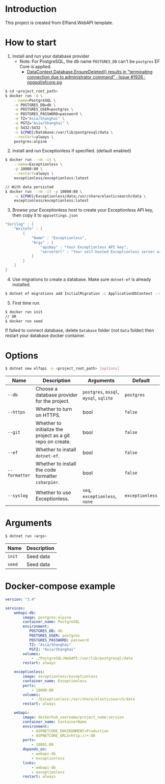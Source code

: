 # Introduction
This project is created from Elfland.WebAPI template.

# How to start
1. Install and run your database provider
    - Note: For PostgreSQL, the db name `POSTGRES_DB` can't be `postgres` EF Core is applied.
      - [DataContext.Database.EnsureDeleted() results in "terminating connection due to administrator command" · Issue #1926 · npgsql/efcore.pg](https://github.com/npgsql/efcore.pg/issues/1926#issuecomment-887031894)

```sh
$ cd <project_root_path>
$ docker run -d \
    --name=PostgreSQL \
    -e POSTGRES_DB=db \
    -e POSTGRES_USER=postgres \
    -e POSTGRES_PASSWORD=password \
    -e TZ="Asia/Shanghai" \
    -e PGTZ="Asia/Shanghai" \
    -p 5432:5432  \
    -v ${PWD}/Database:/var/lib/postgresql/data \
    --restart=always \
    postgres:alpine
```

2. Install and run Exceptionless if specified. (default enabled)
```sh
$ docker run --rm -it \
    --name=Exceptionless \
    -p 10000:80 \
    --restart=always \
    exceptionless/exceptionless:latest

// With data persisted
$ docker run --rm -it -p 10000:80 \
    -v ${PWD}/Exceptionless/data:/usr/share/elasticsearch/data \
    exceptionless/exceptionless:latest
```

3. Browse your Exceptionless host to create your Exceptionless API key, then copy it to `appsettings.json`
```cs
"Serilog" : {
    "WriteTo" : [
        {
            "Name" : "Exceptionless",
            "Args" : {
                "apiKey" : "Your Exceptionless API key",
                "serverUrl" : "Your self-hosted Exceptionless server url"
            }
        }
    ]
}
```

4. Use migrations to create a database. Make sure `dotnet-ef` is already installed.

```sh
$ dotnet ef migrations add InitialMigration -c ApplicationDbContext --verbose
```

5. First time run.

```sh
$ docker run init
// OR
$ docker run seed
```

If failed to connect database, delete `Database` folder (not `Data` folder) then restart your database docker container.

# Options
```sh
$ dotnet new elfapi -o <project_root_path> [options]
```

| Name          | Description                                                | Arguments                              | Default         |
| ------------- | ---------------------------------------------------------- | -------------------------------------- | --------------- |
| `--db`        | Choose a database provider for the project.                | `postgres`, `mssql`, `mysql`, `sqlite` | `postgres`      |
| `--https`     | Whether to turn on HTTPS.                                  | bool                                   | `false`         |
| `--git`       | Whether to initialize the project as a git repo on create. | bool                                   | `false`         |
| `--ef`        | Whether to install `dotnet-ef`.                            | bool                                   | `false`         |
| `--formatter` | Whether to install the code formatter `csharpier`.         | bool                                   | `false`         |
| `--syslog`    | Whether to use Exceptionless.                              | `seq`, `exceptionless`, `none`         | `exceptionless` |

# Arguments
```sh
$ dotnet run <args>
```
| Name   | Description |
| ------ | ----------- |
| `init` | Seed data   |
| `seed` | Seed data   |

# Docker-compose example
```yaml
version: "3.4"

services:
    webapi-db:
        image: postgres:alpine
        container_name: PostgreSQL
        environment:
           POSTGRES_DB: db
           POSTGRES_USER: postgres
           POSTGRES_PASSWORD: password
           TZ: "Asia/Shanghai"
           PGTZ: "Asia/Shanghai"
        volumes:
            - ./PostgreSQL/WebAPI:/var/lib/postgresql/data
        restart: always

    exceptionless:
        image: exceptionless/exceptionless
        container_name: Exceptionless
        ports:
            - 10000:80
        volumes:
            - ./Exceptionless:/usr/share/elasticsearch/data
        restart: always

    webapi:
        image: dockerhub_username/project_name:version
        container_name: ContainerName
        environment:
            - ASPNETCORE_ENVIRONMENT=Production
            - ASPNETCORE_URLS=http://+:80
        ports:
            - 10001:80
        depends_on:
            - webapi-db
            - exceptionless
        links:
            - webapi-db
            - exceptionless
        restart: always
```
